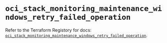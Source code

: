 # `oci_stack_monitoring_maintenance_windows_retry_failed_operation`

Refer to the Terraform Registory for docs: [`oci_stack_monitoring_maintenance_windows_retry_failed_operation`](https://registry.terraform.io/providers/oracle/oci/6.18.0/docs/resources/stack_monitoring_maintenance_windows_retry_failed_operation).
